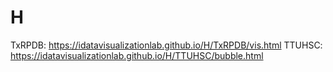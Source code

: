 # H

TxRPDB: https://idatavisualizationlab.github.io/H/TxRPDB/vis.html
TTUHSC: https://idatavisualizationlab.github.io/H/TTUHSC/bubble.html
